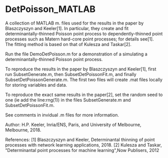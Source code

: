 # DetPoisson_MATLAB

A collection of MATLAB m. files used for the results in the paper  by Blaszczyszyn and Keeler[1]. In particular, they create and fit determinantally-thinned Poisson point process to dependently-thinned point processes such as Matern hard-core point processes; for details see[1]. The fitting method is based on that of Kulesza and Taskar[2].

Run the file DemoDetPoisson.m for a demonstration of a simulating a determinantally-thinned Poisson point process.

To reproduce the results in the paper by Blaszczyszyn and Keeler[1], first run SubsetGenerate.m, then SubsetDetPoissonFit.m, and finally SubsetDetPoissonGenerate.m. The first two files will create .mat files locally for storing variables and data. 

To reproduce the exact same results in the paper[2], set the random seed to one (ie add the line:rng(1)) in the files SubsetGenerate.m and SubsetDetPoissonFit.m. 

See comments in invidual .m files for more information. 

Author: H.P. Keeler, Inria/ENS, Paris, and University of Melbourne,
Melbourne, 2018.

References:
[1] Blaszczyszyn and Keeler, Determinantal thinning of point processes
with network learning applications, 2018.
[2] Kulesza and Taskar, "Determinantal point processes for machine learning",Now Publisers, 2012

